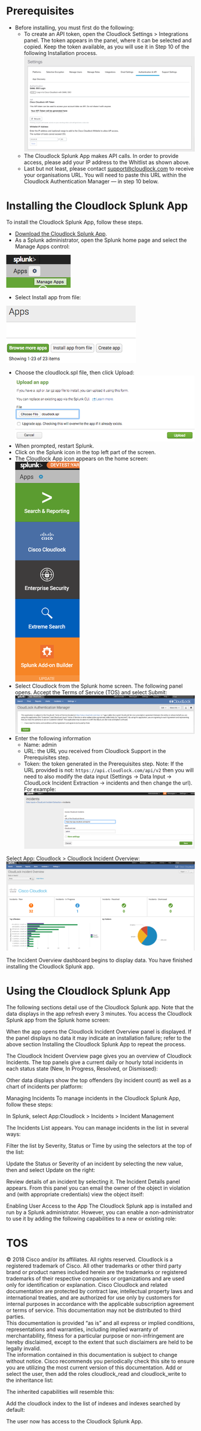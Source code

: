 # Prerequisites
* Before installing, you must first do the following: 
  - To create an API token, open the Cloudlock Settings > Integrations panel. The token appears in the panel, where it can be selected and copied. Keep the token available, as you will use it in Step 10 of the following Installation process.
![Example](https://github.com/CiscoDevNet/cloud-security/blob/master/Cloudlock/Splunk/Cisco%20Cloudlock%20Splunk%20App/media/auth.png)
  - The Cloudlock Splunk App makes API calls. In order to provide access, please add your IP address to the Whitlist as shown above.
  - Last but not least, please contact support@cloudlock.com to receive your organisations URL. You will need to paste this URL within the Cloudlock Authentication Manager — in step 10 below.


# Installing the Cloudlock Splunk App
To install the Cloudlock Splunk App, follow these steps.

* [Download the Cloudlock Splunk App](https://splunkbase.splunk.com/app/3043/).
* As a Splunk administrator, open the Splunk home page and select the Manage Apps control:

![Example](https://github.com/CiscoDevNet/cloud-security/blob/master/Cloudlock/Splunk/Cisco%20Cloudlock%20Splunk%20App/media/manage_apps.png)
* Select Install app from file:

![Example](https://github.com/CiscoDevNet/cloud-security/blob/master/Cloudlock/Splunk/Cisco%20Cloudlock%20Splunk%20App/media/install_app_browse.png)
* Choose the cloudlock.spl file, then click Upload:
![Example](https://github.com/CiscoDevNet/cloud-security/blob/master/Cloudlock/Splunk/Cisco%20Cloudlock%20Splunk%20App/media/app_install.png)
* When prompted, restart Splunk.
* Click on the Splunk icon in the top left part of the screen.
* The Cloudlock App icon appears on the home screen:
![Example](https://github.com/CiscoDevNet/cloud-security/blob/master/Cloudlock/Splunk/Cisco%20Cloudlock%20Splunk%20App/media/apps.png)
* Select Cloudlock from the Splunk home screen. The following panel opens. Accept the Terms of Service (TOS) and select Submit:
![Example](https://github.com/CiscoDevNet/cloud-security/blob/master/Cloudlock/Splunk/Cisco%20Cloudlock%20Splunk%20App/media/auth_splunk.png)
* Enter the following information
  - Name: admin
  - URL: the URL you received from Cloudlock Support in the Prerequisites step.
  - Token: the token generated in the Prerequisites step.
Note: If the URL provided is not: `https://api.cloudlock.com/api/v2` then you will need to also modify the data input (Settings -> Data Input -> CloudLock Incident Extraction -> incidents and then change the url). For example:
![Example](https://github.com/CiscoDevNet/cloud-security/blob/master/Cloudlock/Splunk/Cisco%20Cloudlock%20Splunk%20App/media/app_url.png)

Select App: Cloudlock > Cloudlock Incident Overview:
![Example](https://github.com/CiscoDevNet/cloud-security/blob/master/Cloudlock/Splunk/Cisco%20Cloudlock%20Splunk%20App/media/db1.png)

The Incident Overview dashboard begins to display data. You have finished installing the Cloudlock Splunk app.


# Using the Cloudlock Splunk App
The following sections detail use of the Cloudlock Splunk app. Note that the data displays in the app refresh every 3 minutes. 
You access the Cloudlock Splunk app from the Splunk home screen:



When the app opens the Cloudlock Incident Overview panel is displayed. If the panel displays no data it may indicate an installation failure; refer to the above section Installing the Cloudlock Splunk App to repeat the process. 

The Cloudlock Incident Overview page gives you an overview of Cloudlock Incidents. The top panels give a current daily or hourly total incidents in each status state (New, In Progress, Resolved, or Dismissed):



Other data displays show the top offenders (by incident count) as well as a chart of incidents per platform:

Managing Incidents
To manage incidents in the Cloudlock Splunk App, follow these steps:

In Splunk, select App:Cloudlock > Incidents > Incident Management



The Incidents List appears. You can manage incidents in the list in several ways:


Filter the list by Severity, Status or Time by using the selectors at the top of the list:


Update the Status or Severity of an incident by selecting the new value, then and select Update on the right:


Review details of an incident by selecting it. The Incident Details panel appears. From this panel you can email the owner of the object in violation and (with appropriate credentials) view the object itself:

Enabling User Access to the App
The Cloudlock Splunk app is installed and run by a Splunk administrator. However, you can enable a non-administrator to use it by adding the following capabilities to a new or existing role:

# TOS
© 2018 Cisco and/or its affiliates. All rights reserved.  Cloudlock is a registered trademark of Cisco. All other trademarks or other third party brand or product names included herein are the trademarks or registered trademarks of their respective companies or organizations and are used only for identification or explanation.
Cisco Cloudlock and related documentation are protected by contract law, intellectual property laws and international treaties, and are authorized for use only by customers for internal purposes in accordance with the applicable subscription agreement or terms of service. This documentation may not be distributed to third parties.  
This documentation is provided “as is” and all express or implied conditions, representations and warranties, including implied warranty of merchantability, fitness for a particular purpose or non-infringement are hereby disclaimed, except to the extent that such disclaimers are held to be legally invalid.  
The information contained in this documentation is subject to change without notice.  Cisco recommends you periodically check this site to ensure you are utilizing the most current version of this documentation.
Add or select the user, then add the roles cloudlock_read and cloudlock_write to the inheritance list:


The inherited capabilities will resemble this:


Add the cloudlock index to the list of indexes and indexes searched by default:

The user now has access to the Cloudlock Splunk App.
